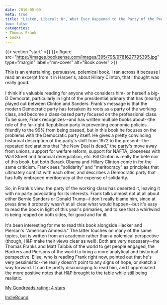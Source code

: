 ```yaml
---
date: 2016-05-09
meta: true
title: "Listen, Liberal: Or, What Ever Happened to the Party of the People"
toc: false
categories:
- Thomas Frank
- books
---
```


{{< section "start" >}}
{{< figure src="https://images.booksense.com/images/395/795/9781627795395.jpg" type="margin" label="mn-cover" alt="Book cover" >}}

This is an entertaining, persuasive, polemical book. I ran across it because I read an excerpt from it in Harper's, about Hillary Clinton, that I thought was really good.<br /><br />I think it's valuable reading for anyone who considers him- or herself a big-D Democrat, particularly in light of the presidential primary that has (nearly) played out between Clinton and Sanders. Frank's message is that the modern Democratic party has forsaken its roots as a party of the working class, and become a class-based party focused on the professional class. To be sure, Frank recognizes--and has written multiple books about--the role of the far-right Republican party in preventing economic policies friendly to the 99% from being passed, but in this book he focuses on the problems with the Democratic party itself. He gives a pretty convincing historical description of the party's shift from 1972 to the present--the repeated declarations that "the New Deal is dead," the party's move away from unions, support for welfare reform, support for NAFTA, closeness with Wall Street and financial deregulation, etc. Bill Clinton is really the bete noir of this book, but both Barack Obama and Hillary Clinton come in for the same criticism. Frank sees "solidarity" and "meritocracy" as principles that ultimately conflict with each other, and describes a Democratic party that has fully embraced meritocracy at the expense of solidarity.<br /><br />So, in Frank's view, the party of the working class has deserted it, leaving it with no party advocating for its interests. Frank talks almost not at all about either Bernie Sanders or Donald Trump--I don't really blame him, since at press time it probably wasn't at all clear what would happen--but it's easy to read the book in light of this year's primaries, and to see that a whirlwind is being reaped on both sides, for good and for ill.<br /><br />It's been interesting for me to read this book alongside Hacker and Pierson's "American Amnesia." The latter touches on many of the same topics, but is written from an academic rather than a polemical perspective (though, H&amp;P make their views clear as well). Both are very necessary--the Thomas Franks and Matt Taibbis of the world to get people engaged, the Hackers and Piersons of the world to bring a more analytical and historical perspective. Elise, who is reading Frank right now, pointed out that he's very pessimistic--he really doesn't point to any signs of hope, or sketch a way forward. It can be pretty discouraging to read him, and I appreciated the more positive notes that H&amp;P brought to the table while still being realistic.

[My Goodreads rating: 4 stars](https://www.goodreads.com/review/show/1630687941)  

[IndieBound](https://www.indiebound.org/book/9781627795395)
